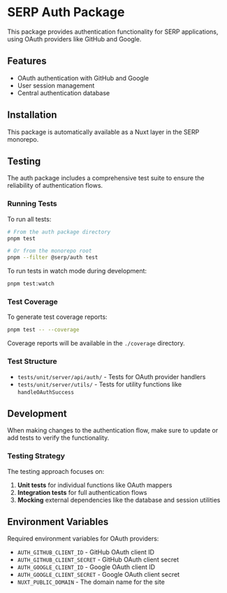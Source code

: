 # SERP Auth Package

This package provides authentication functionality for SERP applications, using OAuth providers like GitHub and Google.

## Features

- OAuth authentication with GitHub and Google
- User session management
- Central authentication database

## Installation

This package is automatically available as a Nuxt layer in the SERP monorepo.

## Testing

The auth package includes a comprehensive test suite to ensure the reliability of authentication flows.

### Running Tests

To run all tests:

```bash
# From the auth package directory
pnpm test

# Or from the monorepo root
pnpm --filter @serp/auth test
```

To run tests in watch mode during development:

```bash
pnpm test:watch
```

### Test Coverage

To generate test coverage reports:

```bash
pnpm test -- --coverage
```

Coverage reports will be available in the `./coverage` directory.

### Test Structure

- `tests/unit/server/api/auth/` - Tests for OAuth provider handlers
- `tests/unit/server/utils/` - Tests for utility functions like `handleOAuthSuccess`

## Development

When making changes to the authentication flow, make sure to update or add tests to verify the functionality.

### Testing Strategy

The testing approach focuses on:

1. **Unit tests** for individual functions like OAuth mappers
2. **Integration tests** for full authentication flows
3. **Mocking** external dependencies like the database and session utilities

## Environment Variables

Required environment variables for OAuth providers:

- `AUTH_GITHUB_CLIENT_ID` - GitHub OAuth client ID
- `AUTH_GITHUB_CLIENT_SECRET` - GitHub OAuth client secret
- `AUTH_GOOGLE_CLIENT_ID` - Google OAuth client ID
- `AUTH_GOOGLE_CLIENT_SECRET` - Google OAuth client secret
- `NUXT_PUBLIC_DOMAIN` - The domain name for the site
